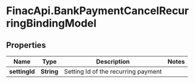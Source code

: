 # FinacApi.BankPaymentCancelRecurringBindingModel

## Properties
Name | Type | Description | Notes
------------ | ------------- | ------------- | -------------
**settingId** | **String** | Setting Id of the recurring payment | 
